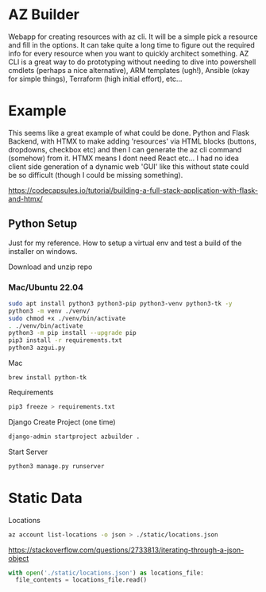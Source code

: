 # AZ Builder
Webapp for creating resources with az cli. It will be a simple pick a resource and fill in the options. It can take quite a long time to figure out the required info for every resource when you want to quickly architect something. AZ CLI is a great way to do prototyping without needing to dive into powershell cmdlets (perhaps a nice alternative), ARM templates (ugh!), Ansible (okay for simple things), Terraform (high initial effort), etc...

# Example

This seems like a great example of what could be done. Python and Flask Backend, with HTMX to make adding 'resources' via HTML blocks (buttons, dropdowns, checkbox etc) and then I can generate the az cli command (somehow) from it. HTMX means I dont need React etc... I had no idea client side generation of a dynamic web 'GUI' like this without state could be so difficult (though I could be missing something).

https://codecapsules.io/tutorial/building-a-full-stack-application-with-flask-and-htmx/


## Python Setup

Just for my reference. How to setup a virtual env and test a build of the installer on windows.

Download and unzip repo

### Mac/Ubuntu 22.04

```bash
sudo apt install python3 python3-pip python3-venv python3-tk -y
python3 -m venv ./venv/
sudo chmod +x ./venv/bin/activate
. ./venv/bin/activate
python3 -m pip install --upgrade pip
pip3 install -r requirements.txt
python3 azgui.py
```

Mac
```
brew install python-tk
```

Requirements
```bash
pip3 freeze > requirements.txt
```

Django
Create Project (one time)
```bash
django-admin startproject azbuilder .
```
Start Server
```bash
python3 manage.py runserver 
```


# Static Data

Locations
```bash
az account list-locations -o json > ./static/locations.json
```

https://stackoverflow.com/questions/2733813/iterating-through-a-json-object
```python
with open('./static/locations.json') as locations_file:
  file_contents = locations_file.read()
```
